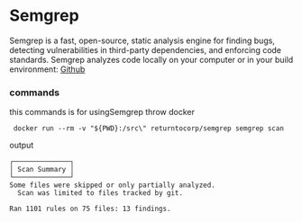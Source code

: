 # Semgrep 
Semgrep is a fast, open-source, static analysis engine for finding bugs, 
detecting vulnerabilities in third-party dependencies, and enforcing code standards. 
Semgrep analyzes code locally on your computer or in your build environment:
[Github](https://github.com/returntocorp/semgrep#option-1-getting-started-from-the-cli)

### commands
this commands is for usingSemgrep throw docker
```commandline
 docker run --rm -v "${PWD}:/src\" returntocorp/semgrep semgrep scan
```

output
```text
┌──────────────┐
│ Scan Summary │
└──────────────┘
Some files were skipped or only partially analyzed.
  Scan was limited to files tracked by git.

Ran 1101 rules on 75 files: 13 findings.
```